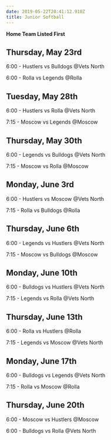 ```yaml
---
date: 2019-05-22T20:41:12.910Z
title: Junior Softball
---
```

**Home Team Listed First**

## **Thursday, May 23rd**

6:00 - Hustlers vs Bulldogs @Vets North

6:00 - Rolla vs Legends @Rolla

## Tuesday, May 28th

6:00 - Hustlers vs Rolla @Vets North

7:15 - Moscow vs Legends @Moscow

## Thursday, May 30th

6:00 - Legends vs Bulldogs @Vets North

7:15 - Moscow vs Rolla @Moscow

## Monday, June 3rd

6:00 - Hustlers vs Moscow @Vets North

7:15 - Rolla vs Bulldogs @Rolla

## Thursday, June 6th

6:00 - Legends vs Hustlers @Vets North

7:15 - Moscow vs Bulldogs @Moscow

## Monday, June 10th

6:00 - Bulldogs vs Hustlers @Vets North

7:15 - Legends vs Rolla @Vets North

## Thursday, June 13th

6:00 - Rolla vs Hustlers @Rolla

7:15 - Legends vs Moscow @Vets North

## Monday, June 17th

6:00 - Bulldogs vs Legends @Vets North

7:15 - Rolla vs Moscow @Rolla

## Thursday, June 20th

6:00 - Moscow vs Hustlers @Moscow

6:00 - Bulldogs vs Rolla @Vets North

